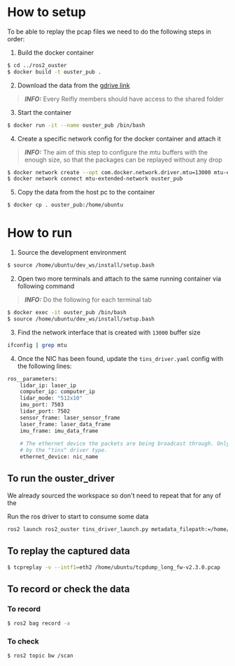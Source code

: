 # How to setup

To be able to replay the pcap files we need to do the following steps in order:

1. Build the docker container

```bash
$ cd ../ros2_ouster
$ docker build -t ouster_pub .
```

2. Download the data from the [gdrive link](https://drive.google.com/drive/folders/1NJnHycEOhWNSuB6Oxrwr6BZ7clOp7dDD?usp=sharing)

> **_INFO:_**  Every Reifly members should have access to the shared folder

3. Start the container

```bash
$ docker run -it --name ouster_pub /bin/bash
```

4. Create a specific network config for the docker container and attach it

> **_INFO:_**  The aim of this step to configure the mtu buffers with the enough size, so that the packages can be replayed without any drop

```bash
$ docker network create --opt com.docker.network.driver.mtu=13000 mtu-extended-network
$ docker network connect mtu-extended-network ouster_pub
```

5. Copy the data from the host pc to the container

```bash
$ docker cp . ouster_pub:/home/ubuntu
```

# How to run

1. Source the development environment

```bash
$ source /home/ubuntu/dev_ws/install/setup.bash
```

2. Open two more terminals and attach to the same running container via following command

> **_INFO:_**  Do the following for each terminal tab

```bash
$ docker exec -it ouster_pub /bin/bash
$ source /home/ubuntu/dev_ws/install/setup.bash
```

3. Find the network interface that is created with `13000` buffer size

```bash
ifconfig | grep mtu
```

4. Once the NIC has been found, update the `tins_driver.yaml` config with the following lines:

```bash
ros__parameters:
    lidar_ip: laser_ip
    computer_ip: computer_ip   
    lidar_mode: "512x10"
    imu_port: 7503
    lidar_port: 7502
    sensor_frame: laser_sensor_frame
    laser_frame: laser_data_frame
    imu_frame: imu_data_frame
    
    # The ethernet device the packets are being broadcast through. Only used
    # by the "tins" driver type.
    ethernet_device: nic_name
```

## To run the ouster_driver

We already sourced the workspace so don't need to repeat that for any of the 

 Run the ros driver to start to consume some data

```bash
ros2 launch ros2_ouster tins_driver_launch.py metadata_filepath:=/home/dev_ws/src/ouster_pub/data/ouster_data/OS-1-64-U13_122108000334_512x10_20220727_181114.json params_file:=/home/dev_ws/src/ouster_pub/ros2_ouster/params/tins_driver_config.yaml
```

## To replay the captured data

```bash
$ tcpreplay -v --intf1=eth2 /home/ubuntu/tcpdump_long_fw-v2.3.0.pcap
```

## To record or check the data

### To record

```bash
$ ros2 bag record -a
```

### To check

```bash
$ ros2 topic bw /scan
```
